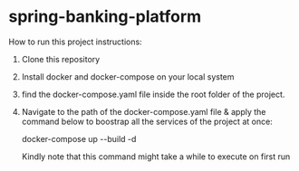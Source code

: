 # spring-banking-platform
How to run this project instructions:

1. Clone this repository
2. Install docker and docker-compose on your local system
3. find the docker-compose.yaml file inside the root folder of the project.
4. Navigate to the path of the docker-compose.yaml file & apply the command below to boostrap all the services of the project at once:


   docker-compose up --build -d

   Kindly note that this command might take a while to execute on first run
